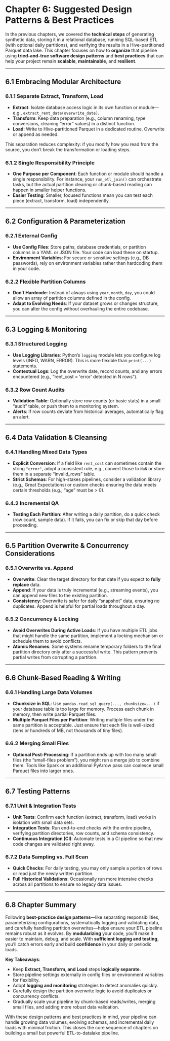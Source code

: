 # **Chapter 6: Suggested Design Patterns & Best Practices**

In the previous chapters, we covered the **technical steps** of generating synthetic data, storing it in a relational database, running SQL-based ETL (with optional daily partitions), and verifying the results in a Hive-partitioned Parquet data lake. This chapter focuses on how to **organize** that pipeline using **tried-and-true software design patterns** and **best practices** that can help your project remain **scalable**, **maintainable**, and **resilient**.

---

## **6.1 Embracing Modular Architecture**

### **6.1.1 Separate Extract, Transform, Load**

- **Extract**: Isolate database access logic in its own function or module—e.g., `extract_rent_data(overwrite_date)`.
- **Transform**: Keep data preparation (e.g., column renaming, type conversions, cleaning “error” values) in a distinct function.  
- **Load**: Write to Hive-partitioned Parquet in a dedicated routine. Overwrite or append as needed.

This separation reduces complexity: if you modify how you read from the source, you don’t break the transformation or loading steps.

### **6.1.2 Single Responsibility Principle**

- **One Purpose per Component**: Each function or module should handle a single responsibility. For instance, your `run_etl_join()` can orchestrate tasks, but the actual partition clearing or chunk-based reading can happen in smaller helper functions.
- **Easier Testing**: Smaller, focused functions mean you can test each piece (extract, transform, load) independently.

---

## **6.2 Configuration & Parameterization**

### **6.2.1 External Config**

- **Use Config Files**: Store paths, database credentials, or partition columns in a YAML or JSON file. Your code can load these on startup.  
- **Environment Variables**: For secure or sensitive settings (e.g., DB passwords), rely on environment variables rather than hardcoding them in your code.

### **6.2.2 Flexible Partition Columns**

- **Don’t Hardcode**: Instead of always using `year`, `month`, `day`, you could allow an array of partition columns defined in the config.  
- **Adapt to Evolving Needs**: If your dataset grows or changes structure, you can alter the config without overhauling the entire codebase.

---

## **6.3 Logging & Monitoring**

### **6.3.1 Structured Logging**

- **Use Logging Libraries**: Python’s `logging` module lets you configure log levels (INFO, WARN, ERROR). This is more flexible than `print(...)` statements.  
- **Contextual Logs**: Log the overwrite date, record counts, and any errors encountered (e.g., “rent_cost = 'error' detected in N rows”).

### **6.3.2 Row Count Audits**

- **Validation Table**: Optionally store row counts (or basic stats) in a small “audit” table, or push them to a monitoring system.  
- **Alerts**: If row counts deviate from historical averages, automatically flag an alert.

---

## **6.4 Data Validation & Cleansing**

### **6.4.1 Handling Mixed Data Types**

- **Explicit Conversion**: If a field like `rent_cost` can sometimes contain the string `"error"`, adopt a consistent rule, e.g., convert those to `NaN` or store them in a separate “invalid_rows” table.  
- **Strict Schemas**: For high-stakes pipelines, consider a validation library (e.g., Great Expectations) or custom checks ensuring the data meets certain thresholds (e.g., “age” must be > 0).

### **6.4.2 Incremental QA**

- **Testing Each Partition**: After writing a daily partition, do a quick check (row count, sample data). If it fails, you can fix or skip that day before proceeding.

---

## **6.5 Partition Overwrite & Concurrency Considerations**

### **6.5.1 Overwrite vs. Append**

- **Overwrite**: Clear the target directory for that date if you expect to **fully replace** data.  
- **Append**: If your data is truly incremental (e.g., streaming events), you can append new files to the existing partition.  
- **Consistency**: Overwrite is safer for daily “snapshot” data, ensuring no duplicates. Append is helpful for partial loads throughout a day.

### **6.5.2 Concurrency & Locking**

- **Avoid Overwrites During Active Loads**: If you have multiple ETL jobs that might handle the same partition, implement a locking mechanism or schedule them to avoid conflicts.  
- **Atomic Renames**: Some systems rename temporary folders to the final partition directory only after a successful write. This pattern prevents partial writes from corrupting a partition.

---

## **6.6 Chunk-Based Reading & Writing**

### **6.6.1 Handling Large Data Volumes**

- **Chunksize in SQL**: Use `pandas.read_sql_query(..., chunksize=...)` if your database table is too large for memory. Process each chunk in memory, then write partial Parquet files.  
- **Multiple Parquet Files per Partition**: Writing multiple files under the same partition is acceptable. Just ensure that each file is well-sized (tens or hundreds of MB, not thousands of tiny files).

### **6.6.2 Merging Small Files**

- **Optional Post-Processing**: If a partition ends up with too many small files (the “small-files problem”), you might run a merge job to combine them. Tools like Spark or an additional PyArrow pass can coalesce small Parquet files into larger ones.

---

## **6.7 Testing Patterns**

### **6.7.1 Unit & Integration Tests**

- **Unit Tests**: Confirm each function (extract, transform, load) works in isolation with small data sets.  
- **Integration Tests**: Run end-to-end checks with the entire pipeline, verifying partition directories, row counts, and schema consistency.  
- **Continuous Integration (CI)**: Automate tests in a CI pipeline so that new code changes are validated right away.

### **6.7.2 Data Sampling vs. Full Scan**

- **Quick Checks**: For daily testing, you may only sample a portion of rows or read just the newly written partition.  
- **Full Historical Validations**: Occasionally run more intensive checks across all partitions to ensure no legacy data issues.

---

## **6.8 Chapter Summary**

Following **best-practice design patterns**—like separating responsibilities, parameterizing configurations, systematically logging and validating data, and carefully handling partition overwrites—helps ensure your ETL pipeline remains robust as it evolves. By **modularizing** your code, you’ll make it easier to maintain, debug, and scale. With **sufficient logging and testing**, you’ll catch errors early and build **confidence** in your daily or periodic loads.

**Key Takeaways**:
- Keep **Extract, Transform, and Load** steps **logically separate**.  
- Store pipeline settings externally in config files or environment variables for flexibility.  
- Adopt **logging and monitoring** strategies to detect anomalies quickly.  
- Carefully design the partition overwrite logic to avoid duplicates or concurrency conflicts.  
- Gradually scale your pipeline by chunk-based reads/writes, merging small files, and adding more robust data validation.

With these design patterns and best practices in mind, your pipeline can handle growing data volumes, evolving schemas, and incremental daily loads with minimal friction. This closes the core sequence of chapters on building a small but powerful ETL-to-datalake pipeline.
